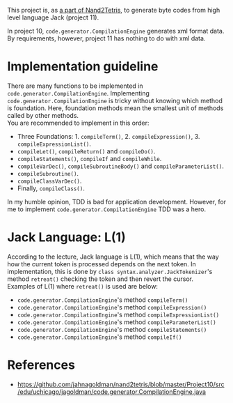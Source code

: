 This project is, as [a part of Nand2Tetris](https://github.com/Scoobi-wisdoom/nand2tetris), to generate byte codes from
high level language Jack (project 11).   

In project 10, `code.generator.CompilationEngine` generates xml format data. By requirements, however, project 11 has nothing to do with xml data.

# Implementation guideline

There are many functions to be implemented in `code.generator.CompilationEngine`. Implementing `code.generator.CompilationEngine` is tricky without
knowing which method is foundation. Here, foundation methods mean the smallest unit of methods called by other
methods.   
You are recommended to implement in this order:

- Three Foundations: 1. `compileTerm()`, 2. `compileExpression()`, 3. `compileExpressionList()`.
- `compileLet()`, `compileReturn()` and `compileDo()`.
- `compileStatements()`, `compileIf` and `compileWhile`.
- `compileVarDec()`, `compileSubroutineBody()` and `compileParameterList()`.
- `compileSubroutine()`.
- `compileClassVarDec()`.
- Finally, `compileClass()`.

In my humble opinion, TDD is bad for application development. However, for me to implement `code.generator.CompilationEngine` TDD was a
hero.

# Jack Language: L(1)

According to the lecture, Jack language is L(1), which means that the way how the current token is processed depends on
the next token. In implementation, this is done by `class syntax.analyzer.JackTokenizer`'s method `retreat()` checking the token and
then revert the cursor.   
Examples of L(1) where `retreat()` is used are below:

- `code.generator.CompilationEngine`'s method `compileTerm()`
- `code.generator.CompilationEngine`'s method `compileExpression()`
- `code.generator.CompilationEngine`'s method `compileExpressionList()`
- `code.generator.CompilationEngine`'s method `compileParameterList()`
- `code.generator.CompilationEngine`'s method `compileStatements()`
- `code.generator.CompilationEngine`'s method `compileIf()`

# References

- https://github.com/jahnagoldman/nand2tetris/blob/master/Project10/src/edu/uchicago/jagoldman/code.generator.CompilationEngine.java
